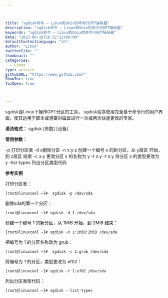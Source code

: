 ```yaml
---



title: "sgdisk命令 – Linux和Unix的命令行GPT操纵器"
description: "sgdisk命令 – Linux和Unix的命令行GPT操纵器"
keywords: "sgdisk命令 – Linux和Unix的命令行GPT操纵器"
date: "2023-06-18T16:22:52+08:00"
defaultContentLanguage: "zh"
author: "Linux"
twitterSite: ""
thumbnail: ""
categories:
  - Linux
type: article
githubURL: "https://www.github.com/"
ShowToc: true
TocOpen: true



---
```


sgdisk是Linux下操作GPT分区的工具， sgdisk程序使用完全基于命令行的用户界面，使其适用于脚本或想要对磁盘进行一次或两次快速更改的专家。

**语法格式：** sgdisk [参数] [设备]

**常用参数：**

-p 打印分区表 -d x删除分区 -n x:y:z 创建一个编号 x 的新分区，从 y扇区 开始，到 z扇区 结束 -c x:y 更改分区 x 的名称为 y -t x:y -t x:y 将分区 x 的类型更改为 y –list-types 列出分区类型代码

**参考实例**

打印分区表：

```
[root@linuxcool ~]#  sgdisk -p /dev/sda
```

删除sda的第一个分区：

```
[root@linuxcool ~]# sgdisk -d 1 /dev/sda
```

创建一个编号 1 的新分区，从 1MiB 开始，到 2MiB 结束：

```
[root@linuxcool ~]# sgdisk -n 1:1MiB:2MiB /dev/sda
```

把编号为 1 的分区名称改为 grub：

```
[root@linuxcool ~]#  sgdisk -c 1:grub /dev/sda
```

将编号为 1 的分区，类型更改为 ef02：

```
[root@linuxcool ~]# sgdisk -t 1:ef02 /dev/sda
```

列出分区类型代码：

```
[root@linuxcool ~]# sgdisk --list-types
```